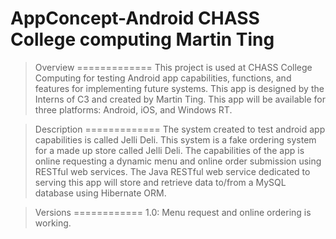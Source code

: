 
AppConcept-Android
CHASS College computing
Martin Ting
=======================

> Overview
=============
This project is used at CHASS College Computing for testing Android app capabilities, 
functions, and features for implementing future systems. This app is designed by the 
Interns of C3 and created by Martin Ting. This app will be available for three 
platforms: Android, iOS, and Windows RT.



> Description
=============
The system created to test android app capabilities is called Jelli Deli. This system 
is a fake ordering system for a made up store called Jelli Deli. The capabilities of 
the app is online requesting a dynamic menu and online order submission using RESTful
web services. The Java RESTful web service dedicated to serving this app will store 
and retrieve data to/from a MySQL database using Hibernate ORM. 

> Versions
============
1.0: Menu request and online ordering is working. 